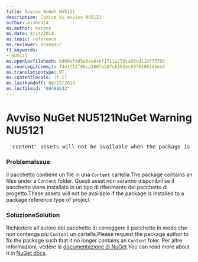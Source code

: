 ```yaml
---
title: Avviso NuGet NU5121
description: Codice di avviso NU5121
author: mishra14
ms.author: karann
ms.date: 8/14/2018
ms.topic: reference
ms.reviewer: anangaur
f1_keywords:
- NU5121
ms.openlocfilehash: bd09efdd5e0ee84bf1711a258ca88cd11b773702
ms.sourcegitcommit: 7441f12f06ca380feb87c6192ec69f6108f43ee3
ms.translationtype: MT
ms.contentlocale: it-IT
ms.lasthandoff: 08/15/2019
ms.locfileid: "69488632"
---
```

# <a name="nuget-warning-nu5121"></a><span data-ttu-id="95eab-103">Avviso NuGet NU5121</span><span class="sxs-lookup"><span data-stu-id="95eab-103">NuGet Warning NU5121</span></span>
<pre> 'content' assets will not be available when the package is installed after the migration.</pre>

### <a name="issue"></a><span data-ttu-id="95eab-104">Problema</span><span class="sxs-lookup"><span data-stu-id="95eab-104">Issue</span></span>

<span data-ttu-id="95eab-105">Il pacchetto contiene un file in una `Content` cartella.</span><span class="sxs-lookup"><span data-stu-id="95eab-105">The package contains an files under a `Content` folder.</span></span> <span data-ttu-id="95eab-106">Questi asset non saranno disponibili se il pacchetto viene installato in un tipo di riferimento del pacchetto di progetto.</span><span class="sxs-lookup"><span data-stu-id="95eab-106">These assets will not be available if the package is installed to a package reference type of project.</span></span>


### <a name="solution"></a><span data-ttu-id="95eab-107">Soluzione</span><span class="sxs-lookup"><span data-stu-id="95eab-107">Solution</span></span>

<span data-ttu-id="95eab-108">Richiedere all'autore del pacchetto di correggere il pacchetto in modo che non contenga più `Content` un cartella.</span><span class="sxs-lookup"><span data-stu-id="95eab-108">Please request the package author to fix the package such that it no longer contains an `Content` foler.</span></span> <span data-ttu-id="95eab-109">Per altre informazioni, vedere la [documentazione di NuGet](https://docs.microsoft.com/en-us/nuget/consume-packages/migrate-packages-config-to-package-reference).</span><span class="sxs-lookup"><span data-stu-id="95eab-109">You can read more about it in [NuGet docs](https://docs.microsoft.com/en-us/nuget/consume-packages/migrate-packages-config-to-package-reference).</span></span>

